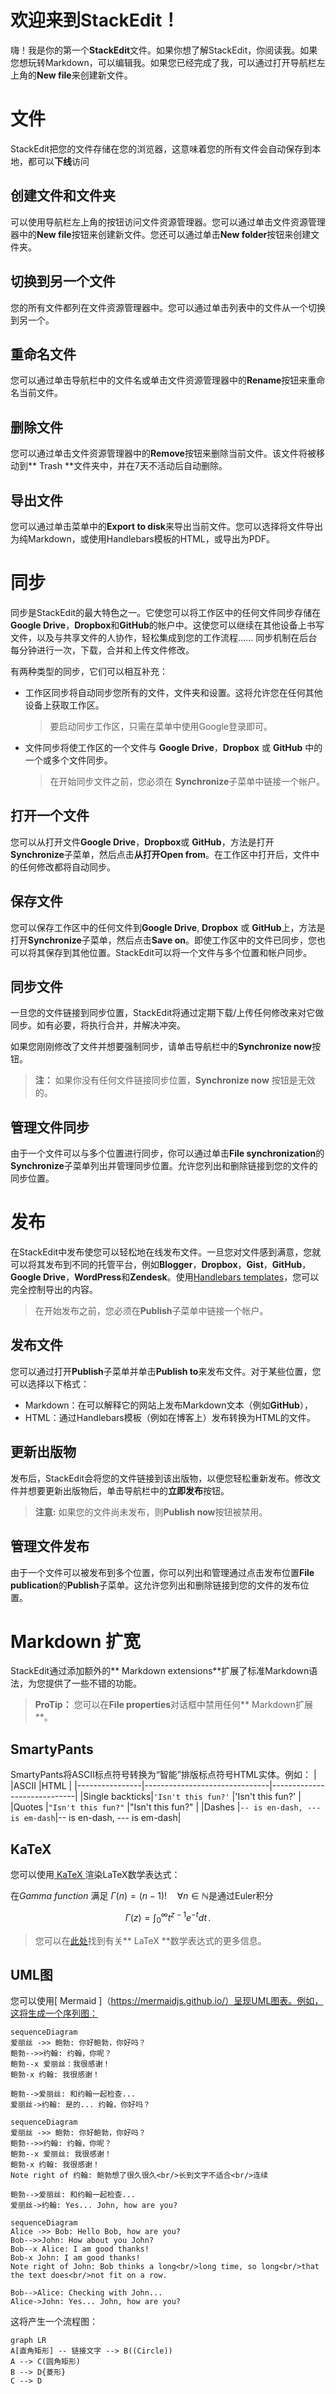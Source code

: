 # 欢迎来到StackEdit！

嗨！我是你的第一个**StackEdit**文件。如果你想了解StackEdit，你阅读我。如果您想玩转Markdown，可以编辑我。如果您已经完成了我，可以通过打开导航栏左上角的**New file**来创建新文件。


# 文件

StackEdit把您的文件存储在您的浏览器，这意味着您的所有文件会自动保存到本地，都可以**下线**访问

## 创建文件和文件夹

可以使用导航栏左上角的按钮访问文件资源管理器。您可以通过单击文件资源管理器中的**New file**按钮来创建新文件。您还可以通过单击**New folder**按钮来创建文件夹。

## 切换到另一个文件

您的所有文件都列在文件资源管理器中。您可以通过单击列表中的文件从一个切换到另一个。

## 重命名文件

您可以通过单击导航栏中的文件名或单击文件资源管理器中的**Rename**按钮来重命名当前文件。

## 删除文件

您可以通过单击文件资源管理器中的**Remove**按钮来删除当前文件。该文件将被移动到** Trash **文件夹中，并在7天不活动后自动删除。

## 导出文件

您可以通过单击菜单中的**Export to disk**来导出当前文件。您可以选择将文件导出为纯Markdown，或使用Handlebars模板的HTML，或导出为PDF。


# 同步

同步是StackEdit的最大特色之一。它使您可以将工作区中的任何文件同步存储在**Google Drive**，**Dropbox**和**GitHub**的帐户中。这使您可以继续在其他设备上书写文件，以及与共享文件的人协作，轻松集成到您的工作流程...... 同步机制在后台每分钟进行一次，下载，合并和上传文件修改。

有两种类型的同步，它们可以相互补充：

- 工作区同步将自动同步您所有的文件，文件夹和设置。这将允许您在任何其他设备上获取工作区。	
	> 要启动同步工作区，只需在菜单中使用Google登录即可。
- 文件同步将使工作区的一个文件与 **Google Drive**，**Dropbox** 或 **GitHub** 中的一个或多个文件同步。	
	> 在开始同步文件之前，您必须在 **Synchronize**子菜单中链接一个帐户。

## 打开一个文件
您可以从打开文件**Google Drive**，**Dropbox**或 **GitHub**，方法是打开 **Synchronize**子菜单，然后点击**从打开Open from**。在工作区中打开后，文件中的任何修改都将自动同步。

## 保存文件

您可以保存工作区中的任何文件到**Google Drive**, **Dropbox** 或 **GitHub**上，方法是打开**Synchronize**子菜单，然后点击**Save on**。即使工作区中的文件已同步，您也可以将其保存到其他位置。StackEdit可以将一个文件与多个位置和帐户同步。

## 同步文件

一旦您的文件链接到同步位置，StackEdit将通过定期下载/上传任何修改来对它做同步。如有必要，将执行合并，并解决冲突。

如果您刚刚修改了文件并想要强制同步，请单击导航栏中的**Synchronize now**按钮。

> **注：** 如果你没有任何文件链接同步位置，**Synchronize now** 按钮是无效的。 

## 管理文件同步

由于一个文件可以与多个位置进行同步，你可以通过单击**File synchronization**的**Synchronize**子菜单列出并管理同步位置。允许您列出和删除链接到您的文件的同步位置。


# 发布

在StackEdit中发布使您可以轻松地在线发布文件。一旦您对文件感到满意，您就可以将其发布到不同的托管平台，例如**Blogger**，**Dropbox**，**Gist**，**GitHub**，**Google Drive**，**WordPress**和**Zendesk**。使用[Handlebars templates](http://handlebarsjs.com/)，您可以完全控制导出的内容。

> 在开始发布之前，您必须在**Publish**子菜单中链接一个帐户。

## 发布文件

您可以通过打开**Publish**子菜单并单击**Publish to**来发布文件。对于某些位置，您可以选择以下格式：

- Markdown：在可以解释它的网站上发布Markdown文本（例如**GitHub**），
- HTML：通过Handlebars模板（例如在博客上）发布转换为HTML的文件。


## 更新出版物

发布后，StackEdit会将您的文件链接到该出版物，以便您轻松重新发布。修改文件并想要更新出版物后，单击导航栏中的**立即发布**按钮。

> **注意:** 如果您的文件尚未发布，则**Publish now**按钮被禁用。 

## 管理文件发布

由于一个文件可以被发布到多个位置，你可以列出和管理通过点击发布位置**File publication**的**Publish**子菜单。这允许您列出和删除链接到您的文件的发布位置。

# Markdown 扩宽

StackEdit通过添加额外的** Markdown extensions**扩展了标准Markdown语法，为您提供了一些不错的功能。

> **ProTip：** 您可以在**File properties**对话框中禁用任何** Markdown扩展**。 


## SmartyPants

SmartyPants将ASCII标点符号转换为“智能”排版标点符号HTML实体。例如：
|                |ASCII                          |HTML                         |
|----------------|-------------------------------|-----------------------------|
|Single backticks|`'Isn't this fun?'`            |'Isn't this fun?'            |
|Quotes          |`"Isn't this fun?"`            |"Isn't this fun?"            |
|Dashes          |`-- is en-dash, --- is em-dash`|-- is en-dash, --- is em-dash|


            



## KaTeX

您可以使用[ KaTeX ](https://khan.github.io/KaTeX/)渲染LaTeX数学表达式：

在*Gamma function* 满足 $\Gamma(n) = (n-1)!\quad\forall n\in\mathbb N$是通过Euler积分

$$
\Gamma(z) = \int_0^\infty t^{z-1}e^{-t}dt\,.
$$




> 您可以在[此处](http://meta.math.stackexchange.com/questions/5020/mathjax-basic-tutorial-and-quick-reference)找到有关** LaTeX **数学表达式的更多信息。


## UML图

您可以使用[ Mermaid ]（https://mermaidjs.github.io/）呈现UML图表。例如，这将生成一个序列图：

```mermaid
sequenceDiagram
爱丽丝 ->> 鲍勃: 你好鲍勃，你好吗？
鲍勃-->>约翰: 约翰，你呢？
鲍勃--x 爱丽丝：我很感谢！
鲍勃-x 约翰: 我很感谢！

鲍勃-->爱丽丝: 和约翰一起检查...
爱丽丝->约翰: 是的... 约翰，你好吗？
```
```mermaid
sequenceDiagram
爱丽丝 ->> 鲍勃: 你好鲍勃，你好吗？
鲍勃-->>约翰: 约翰，你呢？
鲍勃--x 爱丽丝: 我很感谢！
鲍勃-x 约翰: 我很感谢！
Note right of 约翰: 鲍勃想了很久很久<br/>长到文字不适合<br/>连续

鲍勃-->爱丽丝: 和约翰一起检查...
爱丽丝->约翰: Yes... John, how are you?
```



```mermaid
sequenceDiagram
Alice ->> Bob: Hello Bob, how are you?
Bob-->>John: How about you John?
Bob--x Alice: I am good thanks!
Bob-x John: I am good thanks!
Note right of John: Bob thinks a long<br/>long time, so long<br/>that the text does<br/>not fit on a row.

Bob-->Alice: Checking with John...
Alice->John: Yes... John, how are you?
```



这将产生一个流程图：

```mermaid
graph LR
A[直角矩形] -- 链接文字 --> B((Circle))
A --> C(圆角矩形)
B --> D{菱形}
C --> D
```

<!--stackedit_data:
eyJwcm9wZXJ0aWVzIjoiYXV0aG9yOiBSaXN1biBKaWFuZ1xuZG
F0ZTogJzIwMTgtMDgtMTUnXG4iLCJoaXN0b3J5IjpbLTE4MDcw
Mjk5NTksLTE1MTQ1MTA5NTcsMzcwNjUxNzQ5LDcxMTMwMTM3Mi
wtMTUyMjI3MjcwMywyNTYxMTU0OTMsMTgxNzk1NjY3OCwyNDkw
MzYwMjMsLTE2ODA1MjU3NTYsLTE1NTcwMDk3MzEsLTMxMjg4MT
Y1NywxNTI5MzIzNTYxLDExMTY0MDM0MjVdfQ==
-->